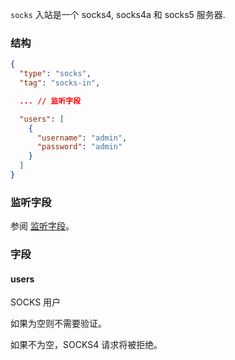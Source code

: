 `socks` 入站是一个 socks4, socks4a 和 socks5 服务器.

### 结构

```json
{
  "type": "socks",
  "tag": "socks-in",

  ... // 监听字段

  "users": [
    {
      "username": "admin",
      "password": "admin"
    }
  ]
}
```

### 监听字段

参阅 [监听字段](/zh/configuration/shared/listen/)。

### 字段

#### users

SOCKS 用户

如果为空则不需要验证。

如果不为空，SOCKS4 请求将被拒绝。